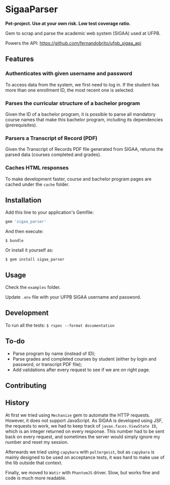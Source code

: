 # SigaaParser

**Pet-project. Use at your own risk. Low test coverage ratio.**

Gem to scrap and parse the academic web system (SIGAA) used at UFPB.

Powers the API: https://github.com/fernandobrito/ufpb_sigaa_api

## Features

### Authenticates with given username and password

To access data from the system, we first need to log in. 
If the student has more than one enrollment ID, the most recent one is selected.

### Parses the curricular structure of a bachelor program

Given the ID of a bachelor program, it is possible to parse all mandatory course
names that make this bachelor program, including its dependencies (prerequisites).

### Parsers a Transcript of Record (PDF)

Given the Transcript of Records PDF file generated from SIGAA, returns the
parsed data (courses completed and grades).

### Caches HTML responses

To make development faster, course and bachelor program pages are cached under
the `cache` folder.

## Installation

Add this line to your application's Gemfile:

```ruby
gem 'sigaa_parser'
```

And then execute:

    $ bundle

Or install it yourself as:

    $ gem install sigaa_parser

## Usage

Check the `examples` folder.

Update `.env` file with your UFPB SIGAA username and password.

## Development

To run all the tests: `$ rspec --format documentation`

## To-do

* Parse program by name (instead of ID);
* Parse grades and completed courses by student (either by login and password, or transcript PDF file);
* Add validations after every request to see if we are on right page.

## Contributing

## History

At first we tried using `Mechanize` gem to automate the HTTP requests. However, it does not support
JavaScript. As SIGAA is developed using JSF, the requests to work, we had to keep track of `javax.faces.ViewState ID`, 
which is an integer returned on every response. This number had to be sent back on every request, and sometimes
the server would simply ignore my number and reset my session.

Afterwards we tried using `capybara` with `poltergeist`, but as `capybara` is mainly designed to be
used on acceptance tests, it was hard to make use of the lib outside that context. 

Finally, we moved to `Watir` with `PhantomJS` driver. Slow, but works fine and code is much more
readable.
